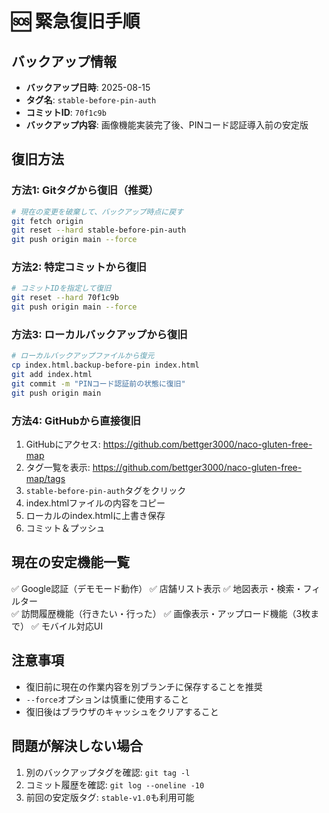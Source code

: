 # 🆘 緊急復旧手順

## バックアップ情報
- **バックアップ日時**: 2025-08-15
- **タグ名**: `stable-before-pin-auth`
- **コミットID**: `70f1c9b`
- **バックアップ内容**: 画像機能実装完了後、PINコード認証導入前の安定版

## 復旧方法

### 方法1: Gitタグから復旧（推奨）
```bash
# 現在の変更を破棄して、バックアップ時点に戻す
git fetch origin
git reset --hard stable-before-pin-auth
git push origin main --force
```

### 方法2: 特定コミットから復旧
```bash
# コミットIDを指定して復旧
git reset --hard 70f1c9b
git push origin main --force
```

### 方法3: ローカルバックアップから復旧
```bash
# ローカルバックアップファイルから復元
cp index.html.backup-before-pin index.html
git add index.html
git commit -m "PINコード認証前の状態に復旧"
git push origin main
```

### 方法4: GitHubから直接復旧
1. GitHubにアクセス: https://github.com/bettger3000/naco-gluten-free-map
2. タグ一覧を表示: https://github.com/bettger3000/naco-gluten-free-map/tags
3. `stable-before-pin-auth`タグをクリック
4. index.htmlファイルの内容をコピー
5. ローカルのindex.htmlに上書き保存
6. コミット＆プッシュ

## 現在の安定機能一覧
✅ Google認証（デモモード動作）
✅ 店舗リスト表示
✅ 地図表示・検索・フィルター  
✅ 訪問履歴機能（行きたい・行った）
✅ 画像表示・アップロード機能（3枚まで）
✅ モバイル対応UI

## 注意事項
- 復旧前に現在の作業内容を別ブランチに保存することを推奨
- `--force`オプションは慎重に使用すること
- 復旧後はブラウザのキャッシュをクリアすること

## 問題が解決しない場合
1. 別のバックアップタグを確認: `git tag -l`
2. コミット履歴を確認: `git log --oneline -10`
3. 前回の安定版タグ: `stable-v1.0`も利用可能